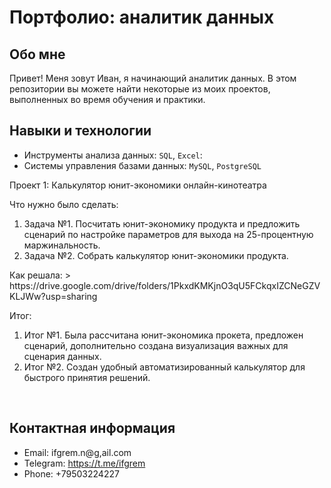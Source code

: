 # Портфолио: аналитик данных

## Обо мне 

Привет! Меня зовут Иван, я начинающий аналитик данных. В этом репозитории вы можете найти некоторые из моих проектов, выполненных во время обучения и практики.
<br>

## Навыки и технологии
- Инструменты анализа данных: ``SQL``, ``Excel``: 
- Системы управления базами данных: ``MySQL``, ``PostgreSQL``


<p> Проект 1: Калькулятор юнит-экономики онлайн-кинотеатра</p>
<p>Что нужно было сделать:<p>
<ol>
  <li>Задача №1. Посчитать юнит-экономику продукта и предложить сценарий по настройке параметров для выхода на 25-процентную маржинальность.
  <li>Задача №2. Cобрать калькулятор юнит-экономики продукта.
</ol>

<p>Как решала:
> https://drive.google.com/drive/folders/1PkxdKMKjnO3qU5FCkqxIZCNeGZVKLJWw?usp=sharing
 
<p>Итог:<p>
<ol>
  <li>Итог №1. Была рассчитана юнит-экономика прокета, предложен сценарий, дополнительно создана визуализация важных для сценария данных.
  <li>Итог №2. Создан удобный автоматизированный калькулятор для быстрого принятия решений. 
</ol>
<br> 


## Контактная информация
- Email: ifgrem.n@g,ail.com
- Telegram: https://t.me/ifgrem
- Phone: +79503224227

